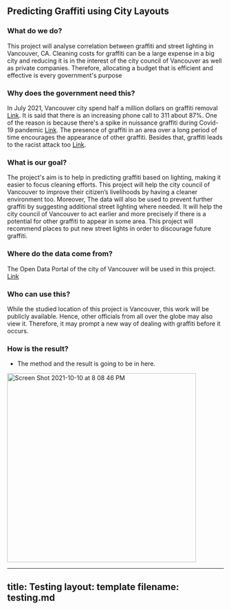 ## Predicting Graffiti using City Layouts

### What do we do?

This project will analyse correlation between graffiti and street lighting in Vancouver, CA. Cleaning costs for graffiti can be a large expense in a big city and reducing it is in the interest of the city council of Vancouver as well as private companies. Therefore, allocating a budget that is efficient and effective is every government's purpose

### Why does the government need this?

In July 2021, Vancouver city spend half a million dollars on graffiti removal [Link](https://dailyhive.com/vancouver/vancouver-graffiti-removal-half-a-million). It is said that there is an increasing phone call to 311 about 87%. One of the reason is because there's a spike in nuissance graffiti during Covid-19 pandemic [Link](https://globalnews.ca/news/8240692/vancouver-spike-nuisance-graffiti-calls-311-covid-19-pandemic/). The presence of graffiti in an area over a long period of time encourages the appearance of other graffiti. Besides that, graffiti leads to the racist attack too [Link](https://www.vancouverisawesome.com/local-news/mural-in-vancouvers-chinatown-targeted-in-racist-attack-3932501).

### What is our goal?

The project's aim is to help in predicting graffiti based on lighting, making it easier to focus cleaning efforts. This project will help the city council of Vancouver to improve their citizen’s livelihoods by having a cleaner environment too. Moreover, The data will also be used to prevent further graffiti by suggesting additional street lighting where needed. It will help the city council of Vancouver to act earlier and more precisely if there is a potential for other graffiti to appear in some area. This project will recommend places to put new street lights in order to discourage future graffiti.

### Where do the data come from?

The Open Data Portal of the city of Vancouver will be used in this project. [Link](https://opendata.vancouver.ca/)  

### Who can use this?

While the studied location of this project is Vancouver, this work will be publicly available. Hence, other officials from all over the globe may also view it. Therefore, it may prompt a new way of dealing with graffiti before it occurs.


### How is the result?

- The method and the result is going to be in here.

<img width="439" alt="Screen Shot 2021-10-10 at 8 08 46 PM" src="https://user-images.githubusercontent.com/4567991/136697170-44657546-e939-42f1-b24a-4b53177a7324.png">



---
title: Testing
layout: template
filename: testing.md
--- 


